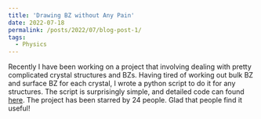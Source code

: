 ```yaml
---
title: 'Drawing BZ without Any Pain'
date: 2022-07-18
permalink: /posts/2022/07/blog-post-1/
tags:
  - Physics
---
```


Recently I have been working on a project that involving dealing with pretty complicated crystal structures and BZs. Having tired of working out bulk BZ and surface BZ for each crystal, I wrote a python script to do it for any structures. The script is surprisingly simple, and detailed code can found [here](https://github.com/Zijia-Cheng/DrawBZ). The project has been starred by 24 people. Glad that people find it useful!

